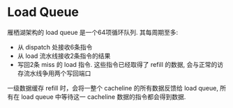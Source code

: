 Load Queue
===========

雁栖湖架构的 load queue 是一个64项循环队列. 其每周期至多: 
* 从 dispatch 处接收6条指令
* 从 load 流水线接收2条指令的结果
* 写回2条 miss 的 load 指令. 这些指令已经取得了 refill 的数据, 会与正常的访存流水线争用两个写回端口

一级数据缓存 refill 时，会将一整个 cacheline 的所有数据反馈给 load queue, 所有在 load queue 中等待这一 cacheline 数据的指令都会得到数据.

